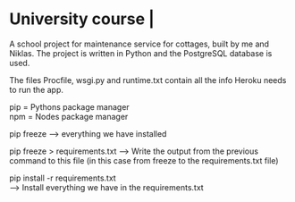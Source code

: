 # University course | 
A school project for maintenance service for cottages, built by me and Niklas. 
The project is written in Python and the PostgreSQL database is used.




The files Procfile, wsgi.py and runtime.txt contain all the info Heroku needs to run the app.

pip = Pythons package manager  
npm = Nodes package manager

pip freeze 
--> everything we have installed 

pip freeze > requirements.txt 
—> Write the output from the previous command to this file (in this case from freeze to the requirements.txt file)

pip install -r requirements.txt   
--> Install everything we have in the requirements.txt 



